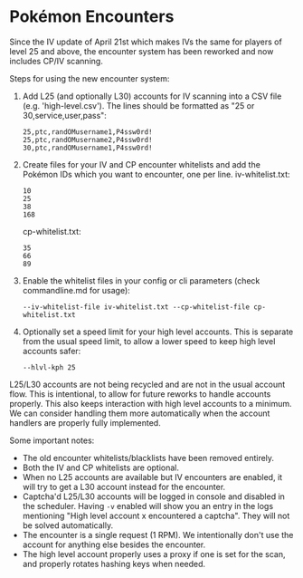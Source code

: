 # Pokémon Encounters

Since the IV update of April 21st which makes IVs the same for players of level 25 and above, the encounter system has been reworked and now includes CP/IV scanning.

Steps for using the new encounter system:

1. Add L25 (and optionally L30) accounts for IV scanning into a CSV file (e.g. 'high-level.csv'). The lines should be formatted as "25 or 30,service,user,pass":
   ```
   25,ptc,randOMusername1,P4ssw0rd!
   25,ptc,randOMusername2,P4ssw0rd!
   30,ptc,randOMusername1,P4ssw0rd!
   ```
2. Create files for your IV and CP encounter whitelists and add the Pokémon IDs which you want to encounter, one per line.
   iv-whitelist.txt:
   ```
   10
   25
   38
   168
   ```
   cp-whitelist.txt:
   ```
   35
   66
   89
   ```
3. Enable the whitelist files in your config or cli parameters (check commandline.md for usage):
   ```
   --iv-whitelist-file iv-whitelist.txt --cp-whitelist-file cp-whitelist.txt
   ```
4. Optionally set a speed limit for your high level accounts. This is separate from the usual speed limit, to allow a lower speed to keep high level accounts safer:
   ```
   --hlvl-kph 25
   ```

L25/L30 accounts are not being recycled and are not in the usual account flow. This is intentional, to allow for future reworks to handle accounts properly. This also keeps interaction with high level accounts to a minimum. We can consider handling them more automatically when the account handlers are properly fully implemented.

Some important notes:

 * The old encounter whitelists/blacklists have been removed entirely.
 * Both the IV and CP whitelists are optional.
 * When no L25 accounts are available but IV encounters are enabled, it will try to get a L30 account instead for the encounter.
 * Captcha'd L25/L30 accounts will be logged in console and disabled in the scheduler. Having `-v` enabled will show you an entry in the logs mentioning "High level account x encountered a captcha". They will not be solved automatically.
 * The encounter is a single request (1 RPM). We intentionally don't use the account for anything else besides the encounter.
 * The high level account properly uses a proxy if one is set for the scan, and properly rotates hashing keys when needed.
